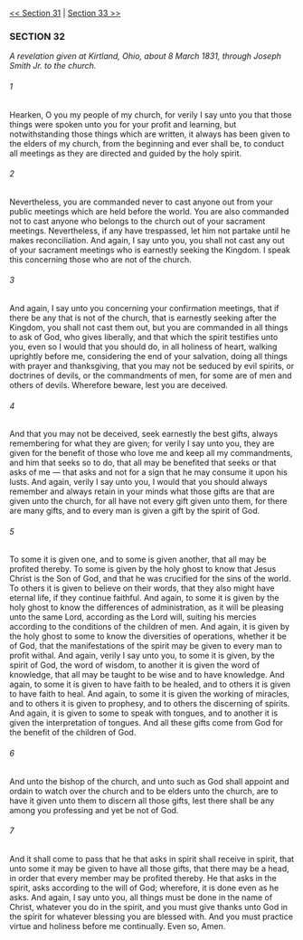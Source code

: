 [<< Section 31](Section%2031.md)  |  [Section 33 >>](Section%2033.md)

### SECTION 32

*A revelation given at Kirtland, Ohio, about 8 March 1831, through Joseph Smith Jr. to the church.*

###### 1
Hearken, O you my people of my church, for verily I say unto you that those things were spoken unto you for your profit and learning, but notwithstanding those things which are written, it always has been given to the elders of my church, from the beginning and ever shall be, to conduct all meetings as they are directed and guided by the holy spirit.

###### 2
Nevertheless, you are commanded never to cast anyone out from your public meetings which are held before the world. You are also commanded not to cast anyone who belongs to the church out of your sacrament meetings. Nevertheless, if any have trespassed, let him not partake until he makes reconciliation. And again, I say unto you, you shall not cast any out of your sacrament meetings who is earnestly seeking the Kingdom. I speak this concerning those who are not of the church.

###### 3
And again, I say unto you concerning your confirmation meetings, that if there be any that is not of the church, that is earnestly seeking after the Kingdom, you shall not cast them out, but you are commanded in all things to ask of God, who gives liberally, and that which the spirit testifies unto you, even so I would that you should do, in all holiness of heart, walking uprightly before me, considering the end of your salvation, doing all things with prayer and thanksgiving, that you may not be seduced by evil spirits, or doctrines of devils, or the commandments of men, for some are of men and others of devils. Wherefore beware, lest you are deceived.

###### 4
And that you may not be deceived, seek earnestly the best gifts, always remembering for what they are given; for verily I say unto you, they are given for the benefit of those who love me and keep all my commandments, and him that seeks so to do, that all may be benefited that seeks or that asks of me — that asks and not for a sign that he may consume it upon his lusts. And again, verily I say unto you, I would that you should always remember and always retain in your minds what those gifts are that are given unto the church, for all have not every gift given unto them, for there are many gifts, and to every man is given a gift by the spirit of God.

###### 5
To some it is given one, and to some is given another, that all may be profited thereby. To some is given by the holy ghost to know that Jesus Christ is the Son of God, and that he was crucified for the sins of the world. To others it is given to believe on their words, that they also might have eternal life, if they continue faithful. And again, to some it is given by the holy ghost to know the differences of administration, as it will be pleasing unto the same Lord, according as the Lord will, suiting his mercies according to the conditions of the children of men. And again, it is given by the holy ghost to some to know the diversities of operations, whether it be of God, that the manifestations of the spirit may be given to every man to profit withal. And again, verily I say unto you, to some it is given, by the spirit of God, the word of wisdom, to another it is given the word of knowledge, that all may be taught to be wise and to have knowledge. And again, to some it is given to have faith to be healed, and to others it is given to have faith to heal. And again, to some it is given the working of miracles, and to others it is given to prophesy, and to others the discerning of spirits. And again, it is given to some to speak with tongues, and to another it is given the interpretation of tongues. And all these gifts come from God for the benefit of the children of God.

###### 6
And unto the bishop of the church, and unto such as God shall appoint and ordain to watch over the church and to be elders unto the church, are to have it given unto them to discern all those gifts, lest there shall be any among you professing and yet be not of God.

###### 7
And it shall come to pass that he that asks in spirit shall receive in spirit, that unto some it may be given to have all those gifts, that there may be a head, in order that every member may be profited thereby. He that asks in the spirit, asks according to the will of God; wherefore, it is done even as he asks. And again, I say unto you, all things must be done in the name of Christ, whatever you do in the spirit, and you must give thanks unto God in the spirit for whatever blessing you are blessed with. And you must practice virtue and holiness before me continually. Even so, Amen.
